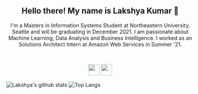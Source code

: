 <h2 align="center">Hello there! My name is Lakshya Kumar 👋</h2>
<p align="center">I'm a Masters in Information Systems Student at Northeastern University, Seattle and will be graduating in December 2021.
I am passionate about Machine Learning, Data Analysis and Business Intelligence.
I worked as an Solutions Architect Intern at Amazon Web Services in Summer '21.
</p></br>

<p align='center'>
<a href="https://www.linkedin.com/in/lakshyakumar24/"><img height="30" src="https://cdn-icons-png.flaticon.com/512/174/174857.png"></a>
<a href="https://lakshyakumar.com/"><img height="30" src="https://raw.githubusercontent.com/kumarlakshya24/kumarlakshya24/main/favicon.ico"></a>
</p>

![Lakshya's github stats](https://github-readme-stats.vercel.app/api?username=kumarlakshya24&theme=calm&show_icons=true)
![Top Langs](https://github-readme-stats.vercel.app/api/top-langs/?username=kumarlakshya24&theme=calm&layout=compact)
<a>
</a>
<a>
</a>
